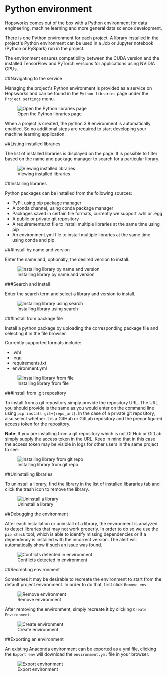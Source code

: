 # Python environment

Hopsworks comes out of the box with a Python environment for data engineering, machine learning and more general data science development.

There is one Python environment for each project. A library installed in the project's Python environment can be used in a Job or Jupyter notebook (Python or PySpark) run in the project.

The environment ensures compatibility between the CUDA version and the installed TensorFlow and PyTorch versions for applications using NVIDIA GPUs.

##Navigating to the service

Managing the project's Python environment is provided as a service on Hopsworks and can be found in the `Python libraries` page under the `Project settings` menu.

<p align="center">
  <figure>
    <img src="../../assets/images/python/navigate.gif" alt="Open the Python libraries page">
    <figcaption>Open the Python libraries page</figcaption>
  </figure>
</p>

When a project is created, the python 3.8 environment is automatically enabled. So no additional steps are required to start developing your machine learning application.

##Listing installed libraries

The list of installed libraries is displayed on the page. It is possible to filter based on the name and package manager to search for a particular library.

<p align="center">
  <figure>
    <img src="../../assets/images/python/list.png" alt="Viewing installed libraries">
    <figcaption>Viewing installed libraries</figcaption>
  </figure>
</p>

##Installing libraries

Python packages can be installed from the following sources:

* PyPi, using pip package manager
* A conda channel, using conda package manager
* Packages saved in certain file formats, currently we support .whl or .egg
* A public or private git repository
* A requirements.txt file to install multiple libraries at the same time using pip
* An environment.yml file to install multiple libraries at the same time using conda and pip

###Install by name and version

Enter the name and, optionally, the desired version to install.

<p align="center">
  <figure>
    <img src="../../assets/images/python/install_name_version.gif" alt="Installing library by name and version">
    <figcaption>Installing library by name and version</figcaption>
  </figure>
</p>

###Search and install

Enter the search term and select a library and version to install.

<p align="center">
  <figure>
    <img src="../../assets/images/python/install_search.gif" alt="Installing library using search">
    <figcaption>Installing library using search</figcaption>
  </figure>
</p>

###Install from package file

Install a python package by uploading the corresponding package file and selecting it in the file browser.

Currently supported formats include:

* .whl
* .egg
* requirements.txt
* environment.yml

<p align="center">
  <figure>
    <img src="../../assets/images/python/install_dep.gif" alt="Installing library from file">
    <figcaption>Installing library from file</figcaption>
  </figure>
</p>

###Install from .git repository

To install from a git repository simply provide the repository URL. The URL you should provide is the same as you would enter on the command line using `pip install git+{repo_url}`.
In the case of a private git repository, also select whether it is a GitHub or GitLab repository and the preconfigured access token for the repository.

**Note**: If you are installing from a git repository which is not GitHub or GitLab simply supply the access token in the URL. Keep in mind that in this case the access token may be visible in logs for other users in the same project to see.

<p align="center">
  <figure>
    <img src="../../assets/images/python/install_git.gif" alt="Installing library from git repo">
    <figcaption>Installing library from git repo</figcaption>
  </figure>
</p>

##Uninstalling libraries

To uninstall a library, find the library in the list of installed libararies tab and click the trash icon to remove the library.

<p align="center">
  <figure>
    <img src="../../assets/images/python/uninstall.png" alt="Uninstall a library">
    <figcaption>Uninstall a library</figcaption>
  </figure>
</p>

##Debugging the environment

After each installation or uninstall of a library, the environment is analyzed to detect libraries that may not work properly. In order to do so we use the ``pip check`` tool, which is able to identify missing dependencies or if a dependency is installed with the incorrect version.
The alert will automatically show if such an issue was found.


<p align="center">
  <figure>
    <img src="../../assets/images/python/conflicts.png" alt="Conflicts detected in environment">
    <figcaption>Conflicts detected in environment</figcaption>
  </figure>
</p>

##Recreating environment

Sometimes it may be desirable to recreate the environment to start from the default project environment. In order to do that, first click `Remove env`.

<p align="center">
  <figure>
    <img src="../../assets/images/python/remove_env.png" alt="Remove environment">
    <figcaption>Remove environment</figcaption>
  </figure>
</p>

After removing the environment, simply recreate it by clicking `Create Environment`.

<p align="center">
  <figure>
    <img src="../../assets/images/python/create_env.png" alt="Create environment">
    <figcaption>Create environment</figcaption>
  </figure>
</p>

##Exporting an environment

An existing Anaconda environment can be exported as a yml file, clicking the `Export env` will download the `environment.yml` file in your browser.

<p align="center">
  <figure>
    <img src="../../assets/images/python/export_env.png" alt="Export environment">
    <figcaption>Export environment</figcaption>
  </figure>
</p>